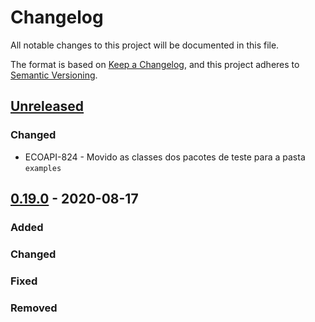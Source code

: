 # Changelog

All notable changes to this project will be documented in this file.

The format is based on [Keep a Changelog](https://keepachangelog.com/en/1.0.0/),
and this project adheres to [Semantic Versioning](https://semver.org/spec/v2.0.0.html).

## [Unreleased]

### Changed

* ECOAPI-824 - Movido as classes dos pacotes de teste para a pasta `examples`


## [0.19.0] - 2020-08-17

### Added

### Changed

### Fixed

### Removed

[Unreleased]: https://github.com/dev-senior-com-br/senior-hcm-java/compare/v0.19.0...HEAD

[0.19.0]: https://github.com/dev-senior-com-br/senior-hcm-java/releases/tag/v0.19.0

